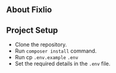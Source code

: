 
## About Fixlio

## Project Setup
* Clone the repository.
* Run `composer install` command.
* Run cp `.env.example` `.env`
* Set the required details in the `.env` file.
